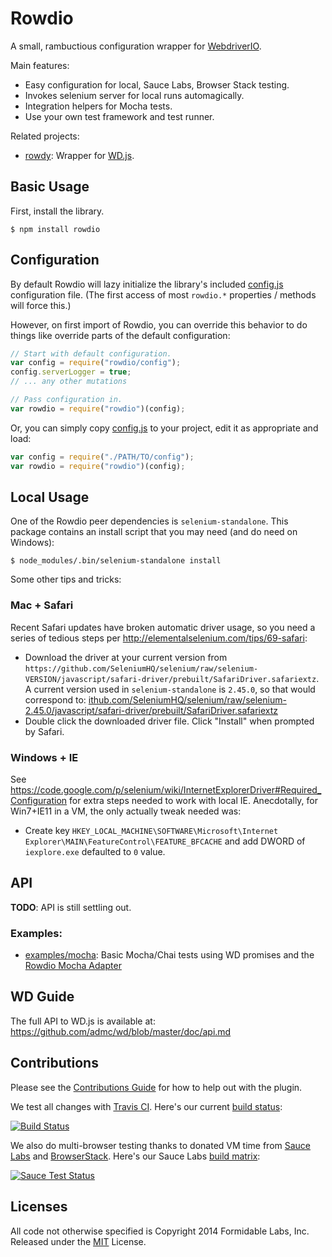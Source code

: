Rowdio
======

A small, rambuctious configuration wrapper for
[WebdriverIO](http://webdriver.io/).

Main features:

* Easy configuration for local, Sauce Labs, Browser Stack testing.
* Invokes selenium server for local runs automagically.
* Integration helpers for Mocha tests.
* Use your own test framework and test runner.

Related projects:

* [rowdy](https://github.com/FormidableLabs/rowdy): Wrapper for
  [WD.js](https://github.com/admc/wd).

## Basic Usage

First, install the library.

```
$ npm install rowdio
```

## Configuration

By default Rowdio will lazy initialize the library's included
[config.js](./config.js) configuration file. (The first access of most
`rowdio.*` properties / methods will force this.)

However, on first import of Rowdio, you can override this behavior to do things
like override parts of the default configuration:

```js
// Start with default configuration.
var config = require("rowdio/config");
config.serverLogger = true;
// ... any other mutations

// Pass configuration in.
var rowdio = require("rowdio")(config);
```

Or, you can simply copy [config.js](./config.js) to your project, edit it
as appropriate and load:

```js
var config = require("./PATH/TO/config");
var rowdio = require("rowdio")(config);
```

## Local Usage

One of the Rowdio peer dependencies is `selenium-standalone`. This package
contains an install script that you may need (and do need on Windows):

```
$ node_modules/.bin/selenium-standalone install
```

Some other tips and tricks:

### Mac + Safari

Recent Safari updates have broken automatic driver usage, so you need a series
of tedious steps per http://elementalselenium.com/tips/69-safari:

* Download the driver at your current version from `https://github.com/SeleniumHQ/selenium/raw/selenium-VERSION/javascript/safari-driver/prebuilt/SafariDriver.safariextz`. A current version used in `selenium-standalone` is `2.45.0`, so
that would correspond to:
[ithub.com/SeleniumHQ/selenium/raw/selenium-2.45.0/javascript/safari-driver/prebuilt/SafariDriver.safariextz](https://github.com/SeleniumHQ/selenium/raw/selenium-2.45.0/javascript/safari-driver/prebuilt/SafariDriver.safariextz)
* Double click the downloaded driver file. Click "Install" when prompted by
  Safari.

### Windows + IE

See https://code.google.com/p/selenium/wiki/InternetExplorerDriver#Required_Configuration
for extra steps needed to work with local IE. Anecdotally, for Win7+IE11 in a
VM, the only actually tweak needed was:

* Create key
  `HKEY_LOCAL_MACHINE\SOFTWARE\Microsoft\Internet Explorer\MAIN\FeatureControl\FEATURE_BFCACHE`
  and add DWORD of `iexplore.exe` defaulted to `0` value.

## API

**TODO**: API is still settling out.

### Examples:

* [examples/mocha](./examples/mocha): Basic Mocha/Chai tests using WD promises
  and the [Rowdio Mocha Adapter](./adapters/mocha.js)

## WD Guide

The full API to WD.js is available at:
https://github.com/admc/wd/blob/master/doc/api.md

## Contributions

Please see the [Contributions Guide](./CONTRIBUTING.md) for how to help out
with the plugin.

We test all changes with [Travis CI][trav]. Here's our current
[build status][trav_site]:

[![Build Status][trav_img]][trav_site]

[trav]: https://travis-ci.org/
[trav_img]: https://travis-ci.org/FormidableLabs/rowdio.svg
[trav_site]: https://travis-ci.org/FormidableLabs/rowdio
[trav_cfg]: ./.travis.yml

We also do multi-browser testing thanks to donated VM time from
[Sauce Labs][sauce] and [BrowserStack][bs].
Here's our Sauce Labs [build matrix][sauce_site]:

[![Sauce Test Status][sauce_img]][sauce_site]

[sauce]: https://saucelabs.com
[sauce_img]: https://saucelabs.com/browser-matrix/rowdio.svg
[sauce_site]: https://saucelabs.com/u/rowdio
[bs]: http://www.browserstack.com/

## Licenses
All code not otherwise specified is Copyright 2014 Formidable Labs, Inc.
Released under the [MIT](./LICENSE.txt) License.
